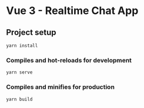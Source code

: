 # Vue 3 - Realtime Chat App

## Project setup

```
yarn install
```

### Compiles and hot-reloads for development

```
yarn serve
```

### Compiles and minifies for production

```
yarn build
```
